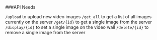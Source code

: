 ###API Needs

`/upload` to upload new video images
`/get_all` to get a list of all images currently on the server
`/get/{id}` to get a single image from the server
`/display/{id}` to set a single image on the video wall
`/delete/{id}` to remove a single image from the server
